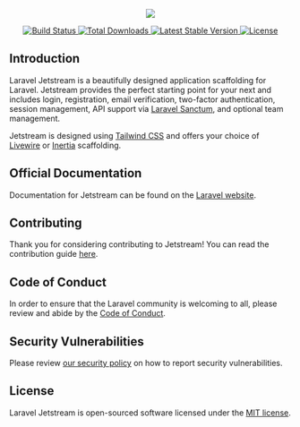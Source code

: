 <p align="center"><img src="https://laravel.com/assets/img/components/logo-jetstream.svg"></p>

<p align="center">
    <a href="https://github.com/laravel/jetstream/actions">
        <img src="https://github.com/laravel/jetstream/workflows/tests/badge.svg" alt="Build Status">
    </a>
    <a href="https://packagist.org/packages/laravel/jetstream">
        <img src="https://poser.pugx.org/laravel/jetstream/d/total.svg" alt="Total Downloads">
    </a>
    <a href="https://packagist.org/packages/laravel/jetstream">
        <img src="https://poser.pugx.org/laravel/jetstream/v/stable.svg" alt="Latest Stable Version">
    </a>
    <a href="https://packagist.org/packages/laravel/jetstream">
        <img src="https://poser.pugx.org/laravel/jetstream/license.svg" alt="License">
    </a>
</p>

## Introduction

Laravel Jetstream is a beautifully designed application scaffolding for Laravel. Jetstream provides the perfect starting point for your next and includes login, registration, email verification, two-factor authentication, session management, API support via [Laravel Sanctum](https://github.com/laravel/sanctum), and optional team management.

Jetstream is designed using [Tailwind CSS](https://tailwindcss.com) and offers your choice of [Livewire](https://laravel-livewire.com) or [Inertia](https://inertiajs.com) scaffolding.

## Official Documentation

Documentation for Jetstream can be found on the [Laravel website](https://laravel.com/docs/jetstream).

## Contributing

Thank you for considering contributing to Jetstream! You can read the contribution guide [here](.github/CONTRIBUTING.md).

## Code of Conduct

In order to ensure that the Laravel community is welcoming to all, please review and abide by the [Code of Conduct](https://laravel.com/docs/contributions#code-of-conduct).

## Security Vulnerabilities

Please review [our security policy](https://github.com/laravel/jetstream/security/policy) on how to report security vulnerabilities.

## License

Laravel Jetstream is open-sourced software licensed under the [MIT license](LICENSE.md).

